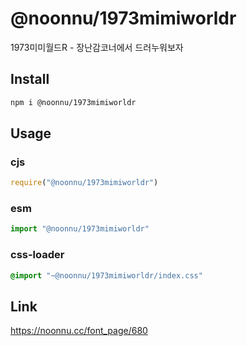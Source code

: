 # @noonnu/1973mimiworldr
1973미미월드R - 장난감코너에서 드러누워보자

## Install
```sh
npm i @noonnu/1973mimiworldr
```
## Usage
### cjs
```js
require("@noonnu/1973mimiworldr")
```
### esm
```js
import "@noonnu/1973mimiworldr"
```
### css-loader
```css
@import "~@noonnu/1973mimiworldr/index.css"
```

## Link
https://noonnu.cc/font_page/680